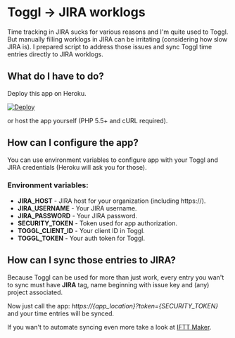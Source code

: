 # Toggl → JIRA worklogs

Time tracking in JIRA sucks for various reasons and I'm quite used to Toggl.
But manually filling worklogs in JIRA can be irritating (considering how slow JIRA is).
I prepared script to address those issues and sync Toggl time entries directly to JIRA worklogs.

## What do I have to do?

Deploy this app on Heroku.

[![Deploy](https://www.herokucdn.com/deploy/button.svg)](https://heroku.com/deploy?template=https://github.com/fmasa/toggl-jira/tree/master)

or host the app yourself (PHP 5.5+ and cURL required).

## How can I configure the app?
You can use environment variables to configure app with your Toggl and JIRA credentials (Heroku will ask you for those).

### Environment variables:

- **JIRA_HOST** - JIRA host for your organization (including https://).
- **JIRA_USERNAME** - Your JIRA username.
- **JIRA_PASSWORD** - Your JIRA password.
- **SECURITY_TOKEN** - Token used for app authorization.
- **TOGGL_CLIENT_ID** - Your client ID in Toggl.
- **TOGGL_TOKEN** - Your auth token for Toggl.

## How can I sync those entries to JIRA?
Because Toggl can be used for more than just work, every entry you wan't to sync must have **JIRA** tag, name beginning with issue key
and (any) project associated.

Now just call the app: *https://{app_location}?token={SECURITY_TOKEN}* and your time entries will be synced.

If you wan't to automate syncing even more take a look at [IFTT Maker](https://ifttt.com/maker).
